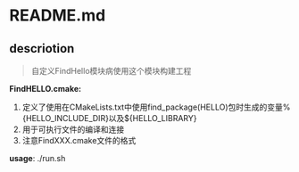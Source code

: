 # README.md

## descriotion

> 自定义FindHello模块病使用这个模块构建工程

**FindHELLO.cmake:**

1. 定义了使用在CMakeLists.txt中使用find_package(HELLO)包时生成的变量%{HELLO_INCLUDE_DIR}以及${HELLO_LIBRARY} 
2. 用于可执行文件的编译和连接
3. 注意FindXXX.cmake文件的格式

**usage**:
./run.sh
